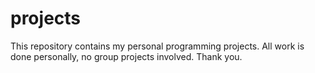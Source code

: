 # projects
This repository contains my personal programming projects.
All work is done personally, no group projects involved.
Thank you.
